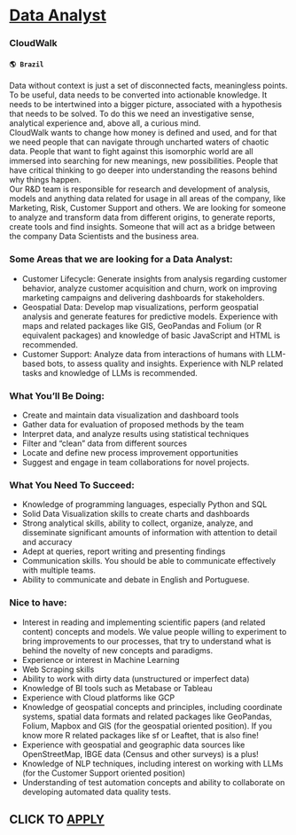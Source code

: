 # [Data Analyst](https://www.remotewlb.com/apply/data-analyst-85860)  
### CloudWalk  
#### `🌎 Brazil`  
Data without context is just a set of disconnected facts, meaningless points. To be useful, data needs to be converted into actionable knowledge. It needs to be intertwined into a bigger picture, associated with a hypothesis that needs to be solved. To do this we need an investigative sense, analytical experience and, above all, a curious mind.  
CloudWalk wants to change how money is defined and used, and for that we need people that can navigate through uncharted waters of chaotic data. People that want to fight against this isomorphic world are all immersed into searching for new meanings, new possibilities. People that have critical thinking to go deeper into understanding the reasons behind why things happen.  
Our R&D team is responsible for research and development of analysis, models and anything data related for usage in all areas of the company, like Marketing, Risk, Customer Support and others. We are looking for someone to analyze and transform data from different origins, to generate reports, create tools and find insights. Someone that will act as a bridge between the company Data Scientists and the business area.

### Some Areas that we are looking for a Data Analyst:

  * Customer Lifecycle: Generate insights from analysis regarding customer behavior, analyze customer acquisition and churn, work on improving marketing campaigns and delivering dashboards for stakeholders.
  * Geospatial Data: Develop map visualizations, perform geospatial analysis and generate features for predictive models. Experience with maps and related packages like GIS, GeoPandas and Folium (or R equivalent packages) and knowledge of basic JavaScript and HTML is recommended.
  * Customer Support: Analyze data from interactions of humans with LLM-based bots, to assess quality and insights. Experience with NLP related tasks and knowledge of LLMs is recommended.

### What You’ll Be Doing:

  * Create and maintain data visualization and dashboard tools
  * Gather data for evaluation of proposed methods by the team
  * Interpret data, and analyze results using statistical techniques
  * Filter and “clean” data from different sources
  * Locate and define new process improvement opportunities
  * Suggest and engage in team collaborations for novel projects.

### What You Need To Succeed:

  * Knowledge of programming languages, especially Python and SQL
  * Solid Data Visualization skills to create charts and dashboards
  * Strong analytical skills, ability to collect, organize, analyze, and disseminate significant amounts of information with attention to detail and accuracy
  * Adept at queries, report writing and presenting findings
  * Communication skills. You should be able to communicate effectively with multiple teams.
  * Ability to communicate and debate in English and Portuguese.

### Nice to have:

  * Interest in reading and implementing scientific papers (and related content) concepts and models. We value people willing to experiment to bring improvements to our processes, that try to understand what is behind the novelty of new concepts and paradigms.
  * Experience or interest in Machine Learning
  * Web Scraping skills
  * Ability to work with dirty data (unstructured or imperfect data)
  * Knowledge of BI tools such as Metabase or Tableau
  * Experience with Cloud platforms like GCP
  * Knowledge of geospatial concepts and principles, including coordinate systems, spatial data formats and related packages like GeoPandas, Folium, Mapbox and GIS (for the geospatial oriented position). If you know more R related packages like sf or Leaftet, that is also fine!
  * Experience with geospatial and geographic data sources like OpenStreetMap, IBGE data (Census and other surveys) is a plus!
  * Knowledge of NLP techniques, including interest on working with LLMs (for the Customer Support oriented position)
  * Understanding of test automation concepts and ability to collaborate on developing automated data quality tests.

  
## CLICK TO [APPLY](https://www.remotewlb.com/apply/data-analyst-85860)

